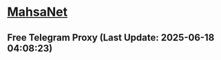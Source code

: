 
# [MahsaNet](https://t.me/mahsa_net)
## Free Telegram Proxy (Last Update: 2025-06-18 04:08:23)

    